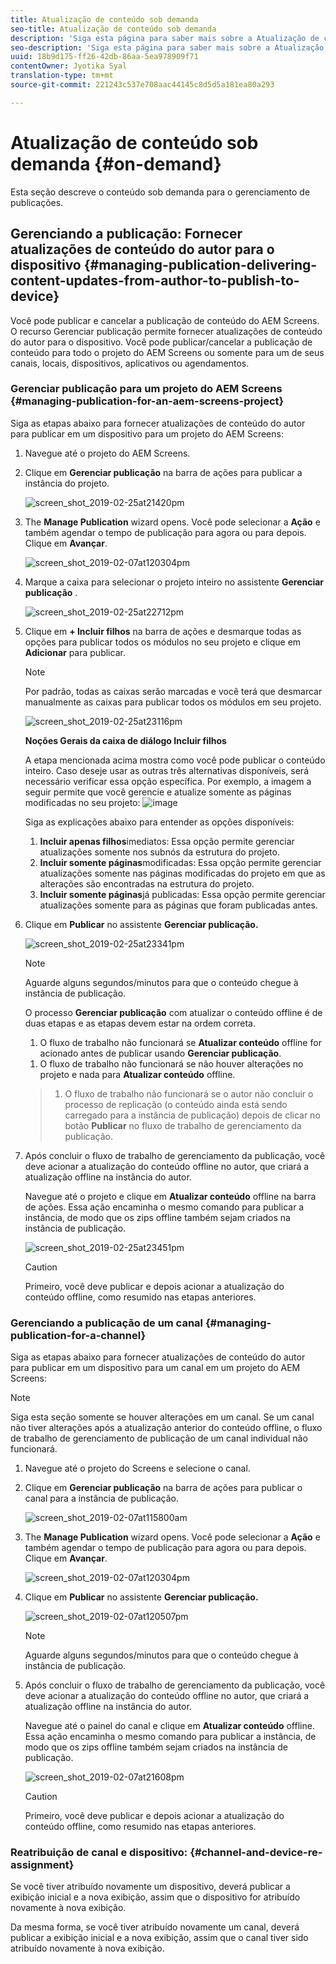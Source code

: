 ```yaml
---
title: Atualização de conteúdo sob demanda
seo-title: Atualização de conteúdo sob demanda
description: 'Siga esta página para saber mais sobre a Atualização de conteúdo sob demanda.  '
seo-description: 'Siga esta página para saber mais sobre a Atualização de conteúdo sob demanda.  '
uuid: 18b9d175-ff26-42db-86aa-5ea978909f71
contentOwner: Jyotika Syal
translation-type: tm+mt
source-git-commit: 221243c537e708aac44145c8d5d5a181ea80a293

---
```



# Atualização de conteúdo sob demanda {#on-demand}

Esta seção descreve o conteúdo sob demanda para o gerenciamento de publicações.

## Gerenciando a publicação: Fornecer atualizações de conteúdo do autor para o dispositivo {#managing-publication-delivering-content-updates-from-author-to-publish-to-device}

Você pode publicar e cancelar a publicação de conteúdo do AEM Screens. O recurso Gerenciar publicação permite fornecer atualizações de conteúdo do autor para o dispositivo. Você pode publicar/cancelar a publicação de conteúdo para todo o projeto do AEM Screens ou somente para um de seus canais, locais, dispositivos, aplicativos ou agendamentos.

### Gerenciar publicação para um projeto do AEM Screens {#managing-publication-for-an-aem-screens-project}

Siga as etapas abaixo para fornecer atualizações de conteúdo do autor para publicar em um dispositivo para um projeto do AEM Screens:

1. Navegue até o projeto do AEM Screens.
1. Clique em **Gerenciar publicação** na barra de ações para publicar a instância do projeto.

   ![screen_shot_2019-02-25at21420pm](assets/screen_shot_2019-02-25at21420pm.png)

1. The **Manage Publication** wizard opens. Você pode selecionar a **Ação** e também agendar o tempo de publicação para agora ou para depois. Clique em **Avançar**.

   ![screen_shot_2019-02-07at120304pm](assets/screen_shot_2019-02-07at120304pm.png)

1. Marque a caixa para selecionar o projeto inteiro no assistente **Gerenciar publicação** .

   ![screen_shot_2019-02-25at22712pm](assets/screen_shot_2019-02-25at22712pm.png)

1. Clique em **+ Incluir filhos** na barra de ações e desmarque todas as opções para publicar todos os módulos no seu projeto e clique em **Adicionar** para publicar.

   >[!NOTE]
   >
   >Por padrão, todas as caixas serão marcadas e você terá que desmarcar manualmente as caixas para publicar todos os módulos em seu projeto.

   ![screen_shot_2019-02-25at23116pm](assets/screen_shot_2019-02-25at23116pm.png)

   **Noções Gerais da caixa de diálogo Incluir filhos**

   A etapa mencionada acima mostra como você pode publicar o conteúdo inteiro. Caso deseje usar as outras três alternativas disponíveis, será necessário verificar essa opção específica.
Por exemplo, a imagem a seguir permite que você gerencie e atualize somente as páginas modificadas no seu projeto:
   ![image](assets/author-publish-manage.png)

   Siga as explicações abaixo para entender as opções disponíveis:

   1. **Incluir apenas filhos**imediatos:
Essa opção permite gerenciar atualizações somente nos subnós da estrutura do projeto.
   1. **Incluir somente páginas**modificadas:
Essa opção permite gerenciar atualizações somente nas páginas modificadas do projeto em que as alterações são encontradas na estrutura do projeto.
   1. **Incluir somente páginas**já publicadas:
Essa opção permite gerenciar atualizações somente para as páginas que foram publicadas antes.


1. Clique em **Publicar** no assistente **Gerenciar publicação.**

   ![screen_shot_2019-02-25at23341pm](assets/screen_shot_2019-02-25at23341pm.png)

   >[!NOTE]
   >
   >Aguarde alguns segundos/minutos para que o conteúdo chegue à instância de publicação.
   >
   >
   >O processo **Gerenciar publicação** com atualizar o conteúdo offline é de duas etapas e as etapas devem estar na ordem correta.
   >
   >
   >
   >    1. O fluxo de trabalho não funcionará se **Atualizar conteúdo** offline for acionado antes de publicar usando **Gerenciar publicação**.
      >
      >    
   1. O fluxo de trabalho não funcionará se não houver alterações no projeto e nada para **Atualizar conteúdo** offline.
   >    1. O fluxo de trabalho não funcionará se o autor não concluir o processo de replicação (o conteúdo ainda está sendo carregado para a instância de publicação) depois de clicar no botão **Publicar** no fluxo de trabalho de gerenciamento da publicação.


1. Após concluir o fluxo de trabalho de gerenciamento da publicação, você deve acionar a atualização do conteúdo offline no autor, que criará a atualização offline na instância do autor.

   Navegue até o projeto e clique em **Atualizar conteúdo** offline na barra de ações. Essa ação encaminha o mesmo comando para publicar a instância, de modo que os zips offline também sejam criados na instância de publicação.

   ![screen_shot_2019-02-25at23451pm](assets/screen_shot_2019-02-25at23451pm.png)

   >[!CAUTION]
   >
   >Primeiro, você deve publicar e depois acionar a atualização do conteúdo offline, como resumido nas etapas anteriores.

### Gerenciando a publicação de um canal {#managing-publication-for-a-channel}

Siga as etapas abaixo para fornecer atualizações de conteúdo do autor para publicar em um dispositivo para um canal em um projeto do AEM Screens:

>[!NOTE]
>
>Siga esta seção somente se houver alterações em um canal. Se um canal não tiver alterações após a atualização anterior do conteúdo offline, o fluxo de trabalho de gerenciamento de publicação de um canal individual não funcionará.

1. Navegue até o projeto do Screens e selecione o canal.
1. Clique em **Gerenciar publicação** na barra de ações para publicar o canal para a instância de publicação.

   ![screen_shot_2019-02-07at115800am](assets/screen_shot_2019-02-07at115800am.png)

1. The **Manage Publication** wizard opens. Você pode selecionar a **Ação** e também agendar o tempo de publicação para agora ou para depois. Clique em **Avançar**.

   ![screen_shot_2019-02-07at120304pm](assets/screen_shot_2019-02-07at120304pm.png)

1. Clique em **Publicar** no assistente **Gerenciar publicação.**

   ![screen_shot_2019-02-07at120507pm](assets/screen_shot_2019-02-07at120507pm.png)

   >[!NOTE]
   >
   >Aguarde alguns segundos/minutos para que o conteúdo chegue à instância de publicação.

1. Após concluir o fluxo de trabalho de gerenciamento da publicação, você deve acionar a atualização do conteúdo offline no autor, que criará a atualização offline na instância do autor.

   Navegue até o painel do canal e clique em **Atualizar conteúdo** offline. Essa ação encaminha o mesmo comando para publicar a instância, de modo que os zips offline também sejam criados na instância de publicação.

   ![screen_shot_2019-02-07at21608pm](assets/screen_shot_2019-02-07at21608pm.png)

   >[!CAUTION]
   >
   >Primeiro, você deve publicar e depois acionar a atualização do conteúdo offline, como resumido nas etapas anteriores.

### Reatribuição de canal e dispositivo: {#channel-and-device-re-assignment}

Se você tiver atribuído novamente um dispositivo, deverá publicar a exibição inicial e a nova exibição, assim que o dispositivo for atribuído novamente à nova exibição.

Da mesma forma, se você tiver atribuído novamente um canal, deverá publicar a exibição inicial e a nova exibição, assim que o canal tiver sido atribuído novamente à nova exibição.